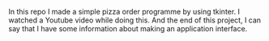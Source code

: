 In this repo I made a simple pizza order programme by using tkinter. I watched a Youtube video while doing this. And the end of this project, I can say that I have some information about making an application interface. 
